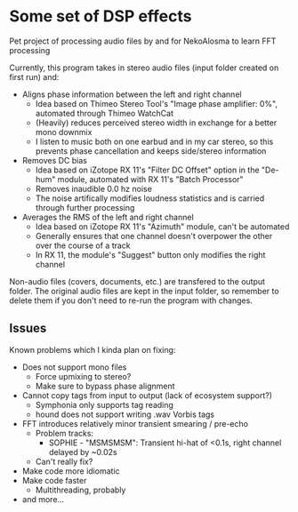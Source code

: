 # Some set of DSP effects
Pet project of processing audio files by and for NekoAlosma to learn FFT processing

Currently, this program takes in stereo audio files (input folder created on first run) and:
* Aligns phase information between the left and right channel
  * Idea based on Thimeo Stereo Tool's "Image phase amplifier: 0%", automated through Thimeo WatchCat
  * (Heavily) reduces perceived stereo width in exchange for a better mono downmix
  * I listen to music both on one earbud and in my car stereo, so this prevents phase cancellation and keeps side/stereo information
* Removes DC bias
  * Idea based on iZotope RX 11's "Filter DC Offset" option in the "De-hum" module, automated with RX 11's "Batch Processor"
  * Removes inaudible 0.0 hz noise
  * The noise artifically modifies loudness statistics and is carried through further processing
* Averages the RMS of the left and right channel
  * Idea based on iZotope RX 11's "Azimuth" module, can't be automated
  * Generally ensures that one channel doesn't overpower the other over the course of a track
  * In RX 11, the module's "Suggest" button only modifies the right channel

Non-audio files (covers, documents, etc.) are transfered to the output folder. The original audio files are kept in the input folder, so remember to delete them if you don't need to re-run the program with changes.

## Issues
Known problems which I kinda plan on fixing:
* Does not support mono files
  * Force upmixing to stereo?
  * Make sure to bypass phase alignment
* Cannot copy tags from input to output (lack of ecosystem support?)
  * Symphonia only supports tag reading
  * hound does not support writing .wav Vorbis tags
* FFT introduces relatively minor transient smearing / pre-echo
  * Problem tracks:
    * SOPHIE - "MSMSMSM": Transient hi-hat of <0.1s, right channel delayed by ~0.02s
  * Can't really fix?
* Make code more idiomatic 
* Make code faster
  * Multithreading, probably
* and more...